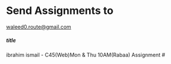 # Send Assignments to

<waleed0.route@gmail.com>

##### title

ibrahim ismail - C45(Web)Mon & Thu 10AM(Rabaa) Assignment #
